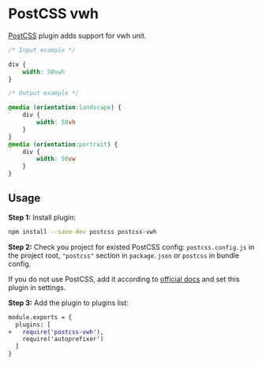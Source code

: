 # PostCSS vwh

[PostCSS] plugin adds support for vwh unit.

[PostCSS]: https://github.com/postcss/postcss

```css
/* Input example */

div {
    width: 50vwh
}
```

```css
/* Output example */

@media (orientation:landscape) {
    div {
        width: 50vh
    }
}
@media (orientation:portrait) {
    div {
        width: 50vw
    }
}
```

## Usage

**Step 1:** Install plugin:

```sh
npm install --save-dev postcss postcss-vwh
```

**Step 2:** Check you project for existed PostCSS config: `postcss.config.js`
in the project root, `"postcss"` section in `package.json`
or `postcss` in bundle config.

If you do not use PostCSS, add it according to [official docs]
and set this plugin in settings.

**Step 3:** Add the plugin to plugins list:

```diff
module.exports = {
  plugins: [
+   require('postcss-vwh'),
    require('autoprefixer')
  ]
}
```

[official docs]: https://github.com/postcss/postcss#usage
